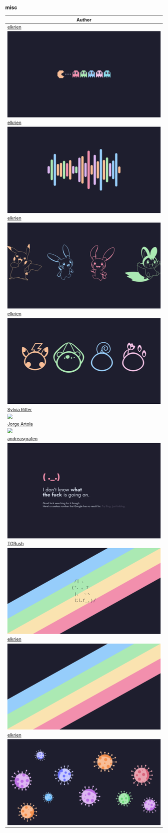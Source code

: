 <h3>misc</h3><table><thead><tr><th>Author</th></tr></thead><tbody><tr><td><a href="https://github.com/elkrien">elkrien</a></td></tr><tr><td><img src="cat_pacman.png"/></td></tr><tr><td><a href="https://github.com/elkrien">elkrien</a></td></tr><tr><td><img src="cat-sound.png"/></td></tr><tr><td><a href="https://github.com/elkrien">elkrien</a></td></tr><tr><td><img src="cat_bunnies.png"/></td></tr><tr><td><a href="https://github.com/elkrien">elkrien</a></td></tr><tr><td><img src="cat_colors.png"/></td></tr><tr><td><a href="https://www.deviantart.com/sylviaritter">Sylvia Ritter</a></td></tr><tr><td><img src="https://images-wixmp-ed30a86b8c4ca887773594c2.wixmp.com/f/de96a427-aecc-41f3-8e1b-3a425360d246/dd05pt5-0c786621-edf1-4189-be13-e5a865205e23.png?token=eyJ0eXAiOiJKV1QiLCJhbGciOiJIUzI1NiJ9.eyJzdWIiOiJ1cm46YXBwOjdlMGQxODg5ODIyNjQzNzNhNWYwZDQxNWVhMGQyNmUwIiwiaXNzIjoidXJuOmFwcDo3ZTBkMTg4OTgyMjY0MzczYTVmMGQ0MTVlYTBkMjZlMCIsIm9iaiI6W1t7InBhdGgiOiJcL2ZcL2RlOTZhNDI3LWFlY2MtNDFmMy04ZTFiLTNhNDI1MzYwZDI0NlwvZGQwNXB0NS0wYzc4NjYyMS1lZGYxLTQxODktYmUxMy1lNWE4NjUyMDVlMjMucG5nIn1dXSwiYXVkIjpbInVybjpzZXJ2aWNlOmZpbGUuZG93bmxvYWQiXX0.bjfdaiTKReY4ewl2m2W3LcBAtM9OmZFJC4KYK0TW6S0"/></td></tr><tr><td><a href="https://www.behance.net/jorgeartola">Jorge Artola</a></td></tr><tr><td><img src="https://mir-s3-cdn-cf.behance.net/project_modules/fs/625ae194196117.5e7ca25f91309.jpg"/></td></tr><tr><td><a href="https://github.com/andreasgrafen">andreasgrafen</a></td></tr><tr><td><img src="windows-error.jpg"/></td></tr><tr><td><a href="https://github.com/TGRush">TGRush</a></td></tr><tr><td><img src="rainbow-cat.png"/></td></tr><tr><td><a href="https://github.com/elkrien">elkrien</a></td></tr><tr><td><img src="rainbow.png"/></td></tr><tr><td><a href="https://github.com/elkrien">elkrien</a></td></tr><tr><td><img src="virus.png"/></td></tr></tbody></table>